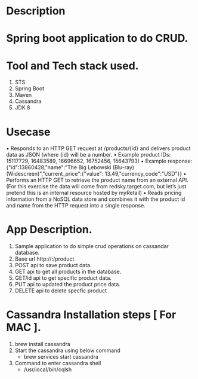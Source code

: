 # Description

# Spring boot application to do CRUD.

# Tool and Tech stack used.
  1. STS
  2. Spring Boot
  3. Maven
  4. Cassandra
  5. JDK 8
  
# Usecase
  • Responds to an HTTP GET request at /products/{id} and delivers product data as
    JSON (where {id} will be a number.
  • Example product IDs: 15117729, 16483589, 16696652, 16752456, 15643793)
  • Example response: {"id":13860428,"name":"The Big Lebowski (Blu-ray)
    (Widescreen)","current_price":{"value": 13.49,"currency_code":"USD"}}
  • Performs an HTTP GET to retrieve the product name from an external API. (For
    this exercise the data will come from redsky.target.com, but let’s just pretend
    this is an internal resource hosted by myRetail)
  • Reads pricing information from a NoSQL data store and combines it with the
    product id and name from the HTTP request into a single response.
  
# App Description.
  1. Sample application to do simple crud operations on cassandar database.
  2. Base url http://<ip>:<port>/product
  3. POST api to save product data.
  4. GET api to get all products in the database.
  5. GET/id api to get specific product data.
  6. PUT api to updated the product price data.
  7. DELETE api to delete specfic product
  
# Cassandra Installation steps [ For MAC ].
  1. brew install cassandra
  2. Start the cassandra using below command
     - brew services start cassandra
  3. Command to enter cassandra shell
     - /usr/local/bin/cqlsh

